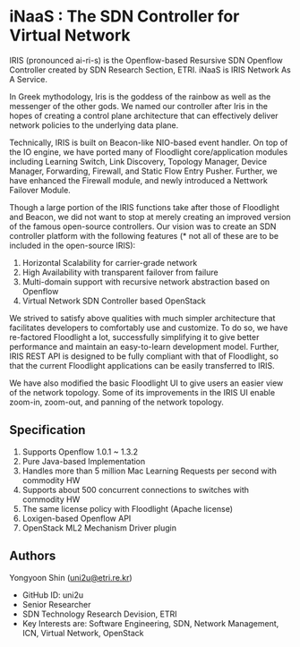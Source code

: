 iNaaS : The SDN Controller for Virtual Network
====
IRIS (pronounced ai-ri-s) is the Openflow-based Resursive SDN Openflow Controller created by SDN Research Section, ETRI.
iNaaS is IRIS Network As A Service.

In Greek mythodology, Iris is the goddess of the rainbow as well as the messenger of the other gods. 
We named our controller after Iris in the hopes of creating a control plane architecture 
that can effectively deliver network policies to the underlying data plane.

Technically, IRIS is built on Beacon-like NIO-based event handler. On top of the IO engine, 
we have ported many of Floodlight core/application modules including Learning Switch, 
Link Discovery, Topology Manager, Device Manager, Forwarding, Firewall, and Static Flow Entry Pusher.
Further, we have enhanced the Firewall module, and newly introduced a Nettwork Failover Module. 

Though a large portion of the IRIS functions take after those of Floodlight and Beacon, 
we did not want to stop at merely creating an improved version of the famous open-source controllers. 
Our vision was to create an SDN controller platform with the following features 
(* not all of these are to be included in the open-source IRIS):

1. Horizontal Scalability for carrier-grade network
2. High Availability with transparent failover from failure
3. Multi-domain support with recursive network abstraction based on Openflow
4. Virtual Network SDN Controller based OpenStack

We strived to satisfy above qualities with much simpler architecture 
that facilitates developers to comfortably use and customize. 
To do so, we have re-factored Floodlight a lot, successfully simplifying it to give better performance 
and maintain an easy-to-learn development model. Further, IRIS REST API is designed to be fully compliant 
with that of Floodlight, so that the current Floodlight applications can be easily transferred to IRIS.

We have also modified the basic Floodlight UI to give users an easier view of the network topology. 
Some of its improvements in the IRIS UI enable zoom-in, zoom-out, and panning of the network topology.

Specification
-------------

1. Supports Openflow 1.0.1 ~ 1.3.2
2. Pure Java-based Implementation
3. Handles more than 5 million Mac Learning Requests per second with commodity HW
4. Supports about 500 concurrent connections to switches with commodity HW
5. The same license policy with Floodlight (Apache license)
6. Loxigen-based Openflow API
7. OpenStack ML2 Mechanism Driver plugin

Authors
-------
Yongyoon Shin (uni2u@etri.re.kr) 
* GitHub ID: uni2u
* Senior Researcher 
* SDN Technology Research Devision, ETRI 
* Key Interests are: Software Engineering, SDN, Network Management, ICN, Virtual Network, OpenStack
